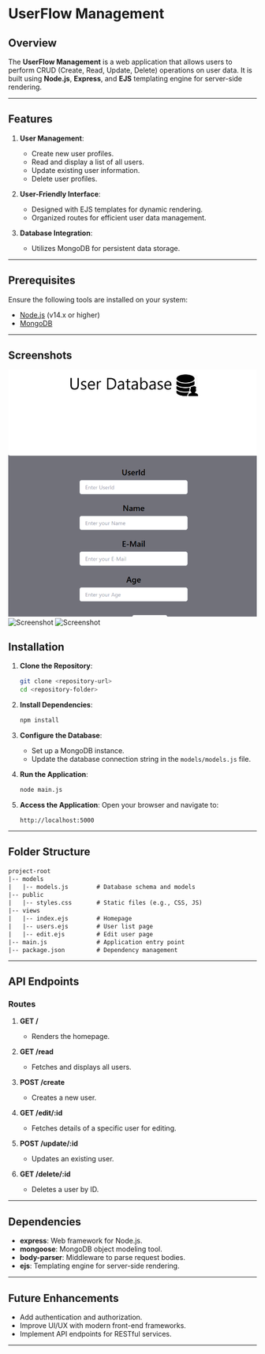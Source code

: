# UserFlow Management

## Overview
The **UserFlow Management** is a web application that allows users to perform CRUD (Create, Read, Update, Delete) operations on user data. It is built using **Node.js**, **Express**, and **EJS** templating engine for server-side rendering.

---

## Features

1. **User Management**:
   - Create new user profiles.
   - Read and display a list of all users.
   - Update existing user information.
   - Delete user profiles.

2. **User-Friendly Interface**:
   - Designed with EJS templates for dynamic rendering.
   - Organized routes for efficient user data management.

3. **Database Integration**:
   - Utilizes MongoDB for persistent data storage.

---

## Prerequisites

Ensure the following tools are installed on your system:
- [Node.js](https://nodejs.org/) (v14.x or higher)
- [MongoDB](https://www.mongodb.com/)

---

## Screenshots
![Screenshot](https://github.com/jagrat-phugat/UserFlow-Management/blob/main/screenshots/Screenshot%202025-04-06%20123945.png)
![Screenshot](https://github.com/jagrat-phugat/UserFlow-Management/blob/main/screenshots/Screenshot%202025-04-06%20123014.png)
![Screenshot](https://github.com/jagrat-phugat/UserFlow-Management/blob/main/screenshots/Screenshot%202025-04-06%20123027.png)

## Installation

1. **Clone the Repository**:
   ```bash
   git clone <repository-url>
   cd <repository-folder>
   ```

2. **Install Dependencies**:
   ```bash
   npm install
   ```

3. **Configure the Database**:
   - Set up a MongoDB instance.
   - Update the database connection string in the `models/models.js` file.

4. **Run the Application**:
   ```bash
   node main.js
   ```

5. **Access the Application**:
   Open your browser and navigate to:
   ```
   http://localhost:5000
   ```

---

## Folder Structure
```
project-root
|-- models
|   |-- models.js        # Database schema and models
|-- public
|   |-- styles.css       # Static files (e.g., CSS, JS)
|-- views
|   |-- index.ejs        # Homepage
|   |-- users.ejs        # User list page
|   |-- edit.ejs         # Edit user page
|-- main.js              # Application entry point
|-- package.json         # Dependency management
```

---

## API Endpoints

### Routes

1. **GET /**
   - Renders the homepage.

2. **GET /read**
   - Fetches and displays all users.

3. **POST /create**
   - Creates a new user.

4. **GET /edit/:id**
   - Fetches details of a specific user for editing.

5. **POST /update/:id**
   - Updates an existing user.

6. **GET /delete/:id**
   - Deletes a user by ID.

---

## Dependencies

- **express**: Web framework for Node.js.
- **mongoose**: MongoDB object modeling tool.
- **body-parser**: Middleware to parse request bodies.
- **ejs**: Templating engine for server-side rendering.

---

## Future Enhancements

- Add authentication and authorization.
- Improve UI/UX with modern front-end frameworks.
- Implement API endpoints for RESTful services.

---


